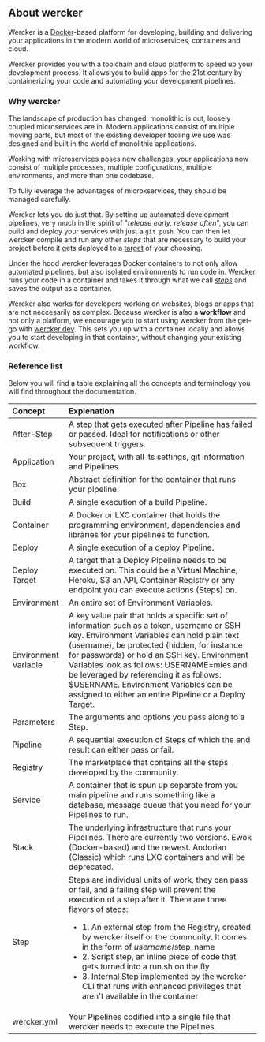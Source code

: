 ## About wercker

Wercker is a [Docker](http://docker.com)-based platform for developing, building and delivering your
applications in the modern world of microservices, containers and cloud. 

Wercker provides you with a toolchain and cloud platform to speed
up your development process. It allows you to build apps for the 21st century
by containerizing your code and automating your development pipelines.

### Why wercker

The landscape of production has changed: monolithic is out, loosely coupled
microservices are in. Modern applications consist of multiple moving parts, 
but most of the existing developer tooling we use was designed and built in 
the world of monolithic applications.

Working with microservices poses new challenges: your applications now consist
of multiple processes, multiple configurations, multiple environments,
and more than one codebase.

To fully leverage the advantages of
microxservices, they should be managed carefully.

Wercker lets you do just that. By setting up automated development pipelines,
very much in the spirit of "_release early, release often_", you can build and
deploy your services with just a `git push`. You can then let wercker compile
and run any other _steps_ that are necessary to build your project before it
gets deployed to a [target](/docs/deploy/deploy/steps.html) 
of your choosing. 

Under the hood wercker leverages Docker containers to not only allow automated
pipelines, but also isolated environments to run code in. Wercker runs your
code in a container and takes it through what we call
[_steps_](/docs/steps/about-steps.html) and saves
the output as a container.

Wercker also works for developers working on websites, blogs or apps that are
not neccesarily as complex. Because wercker is also a **workflow** and not only
a platform, we encourage you to start using wercker from the get-go with
[wercker dev](http://blog.wercker.com/2015/05/15/Introducing-local-development.html).
This sets you up with a container locally and allows you to start developing in
that container, without changing your existing workflow. 


### Reference list
Below you will find a table explaining all the concepts and terminology you
will find throughout the documentation. 

| Concept | Explenation |
|:--------|:------------|
| After-Step | A step that gets executed after Pipeline has failed or passed. Ideal for notifications or other subsequent triggers. |
| Application | Your project, with all its settings, git information and Pipelines. |
| Box | Abstract definition for the container that runs your pipeline. |
| Build | A single execution of a build Pipeline. |
| Container | A Docker or LXC container that holds the programming environment, dependencies and libraries for your pipelines to function. |
| Deploy | A single execution of a deploy Pipeline. |
| Deploy Target | A target that a Deploy Pipeline needs to be executed on. This could be a Virtual Machine, Heroku, S3 an API, Container Registry or any endpoint you can execute actions (Steps) on. |
| Environment | An entire set of Environment Variables. | 
| Environment Variable | A key value pair that holds a specific set of information such as a token, username or SSH key. Environment Variables can hold plain text (username), be protected (hidden, for instance for passwords) or hold an SSH key. Environment Variables look as follows: USERNAME=mies and be leveraged by referencing it as follows: $USERNAME. Environment Variables can be assigned to either an entire Pipeline or a Deploy Target. |
| Parameters | The arguments and options you pass along to a Step. |
| Pipeline | A sequential execution of Steps of which the end result can either pass or fail. |
| Registry | The marketplace that contains all the steps developed by the community. |
| Service | A container that is spun up separate from you main pipeline and runs something like a database, message queue that you need for your Pipelines to run. |
| Stack | The underlying infrastructure that runs your Pipelines. There are currently two versions. Ewok (Docker-based) and the newest. Andorian (Classic) which runs LXC containers and will be deprecated. |
| Step | Steps are individual units of work, they can pass or fail, and a failing step will prevent the execution of a step after it.  There are three flavors of steps: <ul><li> 1. An external step from the Registry, created by wercker itself or the community. It comes in the form of $username/$step_name </li><li> 2. Script step, an inline piece of code that gets turned into a run.sh on the fly </li><li> 3. Internal Step implemented by the wercker CLI that runs with enhanced privileges that aren't available in the container </li></ul>|
| wercker.yml |  Your Pipelines codified into a single file that wercker needs to execute the Pipelines. |

